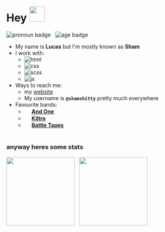 # **Hey** <img src="https://static-cdn.jtvnw.net/emoticons/v2/1/default/dark/5.0" style="width:40px; margin-bottom:-5px;">

![pronoun badge](https://img.shields.io/endpoint?url=https%3A%2F%2Fpronoundb.org%2Fshields%2F62fd108a95ed6674fbc907ac&style=for-the-badge&labelColor=%23141414&color=%23009900&link=https%3A%2F%2Fshamshitty.xyz)
&nbsp;
![age badge](https://img.shields.io/badge/age-18-009900?style=for-the-badge&labelColor=141414)

- My name is **Lucas** but I'm mostly known as **Sham**
- I work with:
    - ![html](https://img.shields.io/badge/HTML-E34F26?style=for-the-badge&logo=html5&logoColor=fff)
    - ![css](https://img.shields.io/badge/CSS-1572B6?style=for-the-badge&logo=css3&logoColor=fff)
    - ![scss](https://img.shields.io/badge/SCSS-CC6699?style=for-the-badge&logo=sass&logoColor=fff)
    - ![js](https://img.shields.io/badge/js-f7df1e?style=for-the-badge&logo=javascript&logoColor=000)
- Ways to reach me:
    - my [website](https://shamshitty.xyz)
    - My username is **`@shamshitty`** pretty much everywhere
- Favourite bands:
    - <img src="https://i.imgur.com/QA5SiHm.png" height="15">&nbsp;[**And One**](https://open.spotify.com/artist/6OAueBADydAjR5lP5NqTvv)
    - <img src="https://i.imgur.com/MyKVYSu.png" height="15">&nbsp;[**Kiltro**](https://open.spotify.com/artist/27CC3tpq7WQR25M03jKTZm)
    - <img src="https://i.imgur.com/BRMG6hH.png" height="15">&nbsp;[**Battle Tapes**](https://open.spotify.com/artist/2TdEIqWbLnZZHYRDWvVj67)
#
 ### anyway heres some stats
 <p float="left">
  <img src="https://github-readme-stats.vercel.app/api?username=shamshitty&theme=dark&title_color=00aa00&text_color=ddd&icon_color=4f8cc9" height="180">&nbsp;&nbsp;
  <img src="https://github-readme-stats.vercel.app/api/top-langs/?username=shamshitty&theme=dark&layout=compact&title_color=00aa00&text_color=ddd&icon_color=4f8cc9" height="180">
</p>
